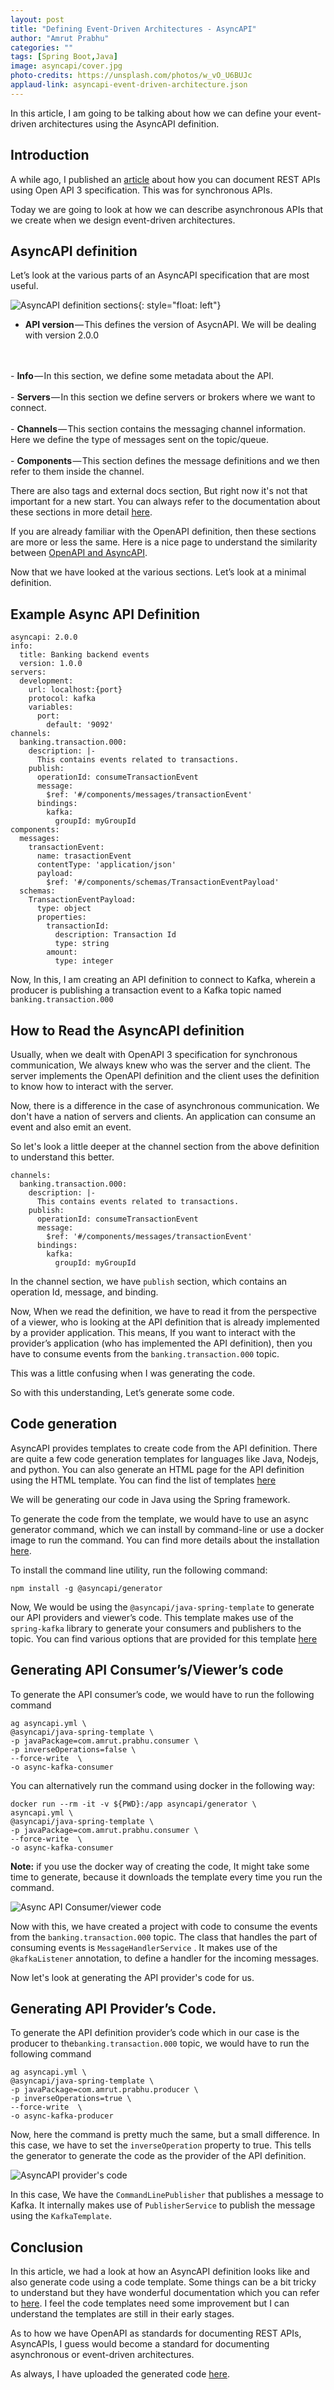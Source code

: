 ```yaml
---
layout: post
title: "Defining Event-Driven Architectures - AsyncAPI"
author: "Amrut Prabhu"
categories: ""
tags: [Spring Boot,Java]
image: asyncapi/cover.jpg
photo-credits: https://unsplash.com/photos/w_vO_U6BUJc
applaud-link: asyncapi-event-driven-architecture.json
---
```

In this article, I am going to be talking about how we can define your event-driven architectures using the AsyncAPI definition.

## Introduction

A while ago, I published an [article](https://refactorfirst.com/spring-boot-api-first-design.html) about how you can document REST APIs using Open API 3 specification. This was for synchronous APIs.

Today we are going to look at how we can describe asynchronous APIs that we create when we design event-driven architectures.

## AsyncAPI definition

Let’s look at the various parts of an AsyncAPI specification that are most useful.

![AsyncAPI definition sections](/assets/img/asyncapi/api-defition-sections.png){: style="float: left"}
- <b>API version</b> — This defines the version of AsycnAPI. We will be dealing with version 2.0.0
<br/>
<br/>
- <b>Info</b> — In this section, we define some metadata about the API.
  <br/>
  <br/>
- <b>Servers</b> — In this section we define servers or brokers where we want to connect.
  <br/>
  <br/>
- <b>Channels</b> — This section contains the messaging channel information. Here we define the type of messages sent on the topic/queue.
  <br/>
  <br/>
- <b>Components</b> — This section defines the message definitions and we then refer to them inside the channel.


There are also tags and external docs section, But right now it's not that important for a new start. You can always refer to the documentation about these sections in more detail [here](https://www.asyncapi.com/docs/specifications/v2.0.0#schema).

If you are already familiar with the OpenAPI definition, then these sections are more or less the same. Here is a nice page to understand the similarity between [OpenAPI and AsyncAPI](https://www.asyncapi.com/docs/getting-started/coming-from-openapi).

Now that we have looked at the various sections. Let’s look at a minimal definition.

## Example Async API Definition
```
asyncapi: 2.0.0  
info:  
  title: Banking backend events  
  version: 1.0.0  
servers:  
  development:  
    url: localhost:{port}  
    protocol: kafka  
    variables:  
      port:  
        default: '9092'  
channels:  
  banking.transaction.000:  
    description: |-  
      This contains events related to transactions.  
    publish:  
      operationId: consumeTransactionEvent  
      message:  
        $ref: '#/components/messages/transactionEvent'  
      bindings:  
        kafka:  
          groupId: myGroupId  
components:  
  messages:  
    transactionEvent:  
      name: trasactionEvent  
      contentType: 'application/json'  
      payload:  
        $ref: '#/components/schemas/TransactionEventPayload'  
  schemas:  
    TransactionEventPayload:  
      type: object  
      properties:  
        transactionId:  
          description: Transaction Id  
          type: string  
        amount:  
          type: integer
```
Now, In this, I am creating an API definition to connect to Kafka, wherein a producer is publishing a transaction event to a Kafka topic named `banking.transaction.000`

## How to Read the AsyncAPI definition

Usually, when we dealt with OpenAPI 3 specification for synchronous communication, We always knew who was the server and the client. The server implements the OpenAPI definition and the client uses the definition to know how to interact with the server.

Now, there is a difference in the case of asynchronous communication. We don't have a nation of servers and clients. An application can consume an event and also emit an event.

So let's look a little deeper at the channel section from the above definition to understand this better.
```
channels:  
  banking.transaction.000:  
    description: |-  
      This contains events related to transactions.  
    publish:  
      operationId: consumeTransactionEvent  
      message:  
        $ref: '#/components/messages/transactionEvent'  
      bindings:  
        kafka:  
          groupId: myGroupId
```
In the channel section, we have `publish` section, which contains an operation Id, message, and binding.

Now, When we read the definition, we have to read it from the perspective of a viewer, who is looking at the API definition that is already implemented by a provider application. This means, If you want to interact with the provider’s application (who has implemented the API definition), then you have to consume events from the `banking.transaction.000` topic.

This was a little confusing when I was generating the code.

So with this understanding, Let’s generate some code.

## Code generation

AsyncAPI provides templates to create code from the API definition. There are quite a few code generation templates for languages like Java, Nodejs, and python. You can also generate an HTML page for the API definition using the HTML template. You can find the list of templates [here](https://github.com/asyncapi/generator#list-of-official-generator-templates)

We will be generating our code in Java using the Spring framework.

To generate the code from the template, we would have to use an async generator command, which we can install by command-line or use a docker image to run the command. You can find more details about the installation [here](https://www.asyncapi.com/generator).

To install the command line utility, run the following command:

```
npm install -g @asyncapi/generator
```

Now, We would be using the `@asyncapi/java-spring-template` to generate our API providers and viewer’s code. This template makes use of the `spring-kafka` library to generate your consumers and publishers to the topic. You can find various options that are provided for this template [here](https://github.com/asyncapi/java-spring-template)

## Generating API Consumer’s/Viewer’s code

To generate the API consumer’s code, we would have to run the following command
```
ag asyncapi.yml \  
@asyncapi/java-spring-template \  
-p javaPackage=com.amrut.prabhu.consumer \  
-p inverseOperations=false \  
--force-write  \  
-o async-kafka-consumer
```
You can alternatively run the command using docker in the following way:
```
docker run --rm -it -v ${PWD}:/app asyncapi/generator \  
asyncapi.yml \  
@asyncapi/java-spring-template \  
-p javaPackage=com.amrut.prabhu.consumer \  
--force-write  \  
-o async-kafka-consumer
```
**Note:** if you use the docker way of creating the code, It might take some time to generate, because it downloads the template every time you run the command.

![Async API Consumer/viewer code](/assets/img/asyncapi/api-consumer.png)

Now with this, we have created a project with code to consume the events from the `banking.transaction.000` topic. The class that handles the part of consuming events is `MessageHandlerService` . It makes use of the `@kafkaListener` annotation, to define a handler for the incoming messages.

Now let's look at generating the API provider's code for us.

## Generating API Provider’s Code.

To generate the API definition provider’s code which in our case is the producer to the`banking.transaction.000` topic, we would have to run the following command
```
ag asyncapi.yml \  
@asyncapi/java-spring-template \  
-p javaPackage=com.amrut.prabhu.producer \  
-p inverseOperations=true \  
--force-write  \  
-o async-kafka-producer
```
Now, here the command is pretty much the same, but a small difference. In this case, we have to set the `inverseOperation` property to true. This tells the generator to generate the code as the provider of the API definition.

![AsyncAPI provider's code](/assets/img/asyncapi/api-provider.png)

In this case, We have the `CommandLinePublisher` that publishes a message to Kafka. It internally makes use of `PublisherService` to publish the message using the `KafkaTemplate`.

## Conclusion

In this article, we had a look at how an AsyncAPI definition looks like and also generate code using a code template. Some things can be a bit tricky to understand but they have wonderful documentation which you can refer to [here](https://www.asyncapi.com/docs/specifications/v2.0.0). I feel the code templates need some improvement but I can understand the templates are still in their early stages.

As to how we have OpenAPI as standards for documenting REST APIs, AsyncAPIs, I guess would become a standard for documenting asynchronous or event-driven architectures.

As always, I have uploaded the generated code [here](https://github.com/amrutprabhu/async-api-workout).
